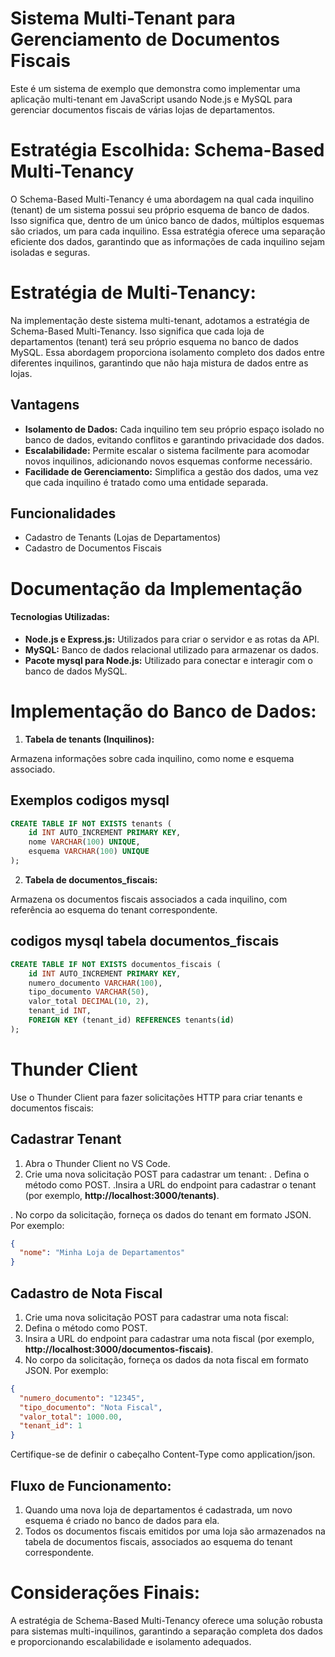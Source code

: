 # Sistema Multi-Tenant para Gerenciamento de Documentos Fiscais
Este é um sistema de exemplo que demonstra como implementar uma aplicação multi-tenant em JavaScript usando Node.js e MySQL para gerenciar documentos fiscais de várias lojas de departamentos.

# Estratégia Escolhida: Schema-Based Multi-Tenancy
O Schema-Based Multi-Tenancy é uma abordagem na qual cada inquilino (tenant) de um sistema possui seu próprio esquema de banco de dados. Isso significa que, dentro de um único banco de dados, múltiplos esquemas são criados, um para cada inquilino. Essa estratégia oferece uma separação eficiente dos dados, garantindo que as informações de cada inquilino sejam isoladas e seguras.

# Estratégia de Multi-Tenancy:
Na implementação deste sistema multi-tenant, adotamos a estratégia de Schema-Based Multi-Tenancy. Isso significa que cada loja de departamentos (tenant) terá seu próprio esquema no banco de dados MySQL. Essa abordagem proporciona isolamento completo dos dados entre diferentes inquilinos, garantindo que não haja mistura de dados entre as lojas.

## Vantagens
-  **Isolamento de Dados:** Cada inquilino tem seu próprio espaço isolado no banco de dados, evitando conflitos e garantindo privacidade dos dados.
- **Escalabilidade:** Permite escalar o sistema facilmente para acomodar novos inquilinos, adicionando novos esquemas conforme necessário.
- **Facilidade de Gerenciamento:** Simplifica a gestão dos dados, uma vez que cada inquilino é tratado como uma entidade separada.

## Funcionalidades

- Cadastro de Tenants (Lojas de Departamentos)
- Cadastro de Documentos Fiscais


# Documentação da Implementação
#### Tecnologias Utilizadas:

- **Node.js e Express.js:** Utilizados para criar o servidor e as rotas da API.
-  **MySQL:** Banco de dados relacional utilizado para armazenar os dados.
- **Pacote mysql para Node.js:** Utilizado para conectar e interagir com o banco de dados MySQL.

# Implementação do Banco de Dados:
1. **Tabela de tenants (Inquilinos):**

Armazena informações sobre cada inquilino, como nome e esquema associado.
 ## Exemplos codigos mysql
```sql
CREATE TABLE IF NOT EXISTS tenants (
    id INT AUTO_INCREMENT PRIMARY KEY,
    nome VARCHAR(100) UNIQUE,
    esquema VARCHAR(100) UNIQUE
);
```

2. **Tabela de documentos_fiscais:**

Armazena os documentos fiscais associados a cada inquilino, com referência ao esquema do tenant correspondente.

## codigos mysql tabela documentos_fiscais

```sql
CREATE TABLE IF NOT EXISTS documentos_fiscais (
    id INT AUTO_INCREMENT PRIMARY KEY,
    numero_documento VARCHAR(100),
    tipo_documento VARCHAR(50),
    valor_total DECIMAL(10, 2),
    tenant_id INT,
    FOREIGN KEY (tenant_id) REFERENCES tenants(id)
);
```


#  Thunder Client
Use o Thunder Client para fazer solicitações HTTP para criar tenants e documentos fiscais:

## Cadastrar Tenant

1. Abra o Thunder Client no VS Code.
2. Crie uma nova solicitação POST para cadastrar um tenant:
  . Defina o método como POST.
  .Insira a URL do endpoint para cadastrar o tenant (por exemplo, **http://localhost:3000/tenants)**.

  . No corpo da solicitação, forneça os dados do tenant em formato JSON. Por exemplo:

```json
{
  "nome": "Minha Loja de Departamentos"
}
```


## Cadastro de Nota Fiscal
1. Crie uma nova solicitação POST para cadastrar uma nota fiscal:
2. Defina o método como POST.
3. Insira a URL do endpoint para cadastrar uma nota fiscal (por   exemplo, **http://localhost:3000/documentos-fiscais)**.
4. No corpo da solicitação, forneça os dados da nota fiscal em formato JSON. Por exemplo:

```json
{
  "numero_documento": "12345",
  "tipo_documento": "Nota Fiscal",
  "valor_total": 1000.00,
  "tenant_id": 1
}
```

Certifique-se de definir o cabeçalho Content-Type como application/json.

## Fluxo de Funcionamento:
1. Quando uma nova loja de departamentos é cadastrada, um novo esquema é criado no banco de dados para ela.
2. Todos os documentos fiscais emitidos por uma loja são armazenados na tabela de documentos fiscais, associados ao esquema do tenant correspondente.

# Considerações Finais:
A estratégia de Schema-Based Multi-Tenancy oferece uma solução robusta para sistemas multi-inquilinos, garantindo a separação completa dos dados e proporcionando escalabilidade e isolamento adequados. 



